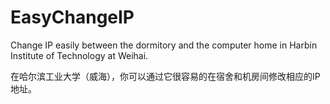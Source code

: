 # EasyChangeIP
Change IP easily between the dormitory and the computer home in Harbin Institute of Technology at Weihai.

在哈尔滨工业大学（威海），你可以通过它很容易的在宿舍和机房间修改相应的IP地址。
